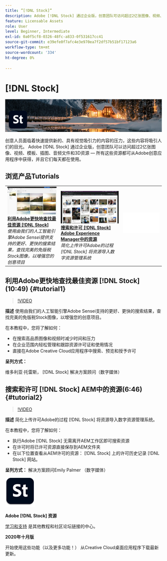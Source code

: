 ```yaml
---
title: ”[!DNL Stock]”
description: Adobe [!DNL Stock] 通过企业版，创意团队可访问超过2亿张图像、视频、模板、插图、音频文件和3D资源
feature: Licensable Assets
role: User
level: Beginner, Intermediate
exl-id: 0a0f5cf8-0326-48fc-a833-0f531617cc41
source-git-commit: e39efe0f7afc4e3e970ea7f2df57b51bf17123a6
workflow-type: tm+mt
source-wordcount: '334'
ht-degree: 0%

---
```


# [!DNL Stock]

![教程主图](../assets/Stock.jpg)

创意人员面临着快速提供新的、具有视觉吸引力的内容的压力，这些内容将吸引人们的目光。 Adobe [!DNL Stock] 通过企业版，创意团队可以访问超过2亿张图像、视频、模板、插图、音频文件和3D资源 — 所有这些资源都可从Adobe创意应用程序中获得，并且它们每天都在使用。

## 浏览产品Tutorials

<table style="table-layout:fixed">
<tr>
 <td>
   <a href="stock.md#tutorial1">
      <img alt="利用Adobe更快地查找最佳资源 [!DNL Stock]" src="../assets/stock_torres_thumbnail.jpg" />
   </a>
    <div>
   <a href="stock.md#tutorial1"><strong>利用Adobe更快地查找最佳资源 [!DNL Stock]</strong></a>
    </div>
    <em>使用由我们的人工智能引擎Adobe Sensei提供支持的更好、更快的搜索结果，查找完美的免版税Stock图像，以增强您的创意项目</em>
    <br>
  </td>
  <td>
   <a href="stock.md#tutorial2">
      <img alt="搜索和许可 [!DNL Stock] AEM中的资源" src="../assets/stock_aemintegration_palmer_thumbnail.jpg" />
   </a>
    <div>
   <a href="stock.md#tutorial2"><strong>搜索和许可 [!DNL Stock] Adobe Experience Manager中的资源</strong></a>
    </div>
    <em>简化上传许可Adobe的过程 [!DNL Stock] 将资源导入数字资源管理系统</em>
    <br>
  </td>
  <td>
    <img alt="间隔物" src="../assets/Whitespacer.png" />
    <div>
    <br>
  </td>
</tr>
</table>

## 利用Adobe更快地查找最佳资源 [!DNL Stock] (10:49) {#tutorial1}

>[!VIDEO](https://video.tv.adobe.com/v/326951?hidetitle=true)

**描述**
使用由我们的人工智能引擎Adobe Sensei支持的更好、更快的搜索结果，查找完美的免版税Stock图像，以增强您的创意项目。

在本教程中，您将了解如何：
* 在搜索高品质图像和视频时减少时间和压力
* 在企业范围内轻松管理和跟踪资源许可证和使用情况
* 直接在Adobe Creative Cloud应用程序中搜索、预览和授予许可

**呈列方式：**

维多利亚·托雷斯， [!DNL Stock] 解决方案顾问（数字媒体）

## 搜索和许可 [!DNL Stock] AEM中的资源(6:46) {#tutorial2}

>[!VIDEO](https://video.tv.adobe.com/v/326952?hidetitle=true)

**描述**
简化上传许可Adobe的过程 [!DNL Stock] 将资源导入数字资源管理系统。

在本教程中，您将了解如何：
* 执行Adobe [!DNL Stock] 无需离开AEM工作区即可搜索资源
* 在许可时将已许可资源直接保存到AEM文件夹
* 在以下位置查看从AEM许可的资源： [!DNL Stock] 上的许可历史记录 [!DNL Stock] 网站。

**呈列方式：**
解决方案顾问Emily Palmer （数字媒体）

![[!DNL Stock] 徽标](../assets/st_appicon_96.png)

**Adobe [!DNL Stock] 资源**

[学习和支持](https://helpx.adobe.com/support/stock.html) 是其他教程和社区论坛链接的中心。

**2020年十月版**

开始使用这些功能（以及更多功能！） 从Creative Cloud桌面应用程序下载最新更新。

